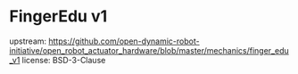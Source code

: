 # FingerEdu v1

upstream: https://github.com/open-dynamic-robot-initiative/open_robot_actuator_hardware/blob/master/mechanics/finger_edu_v1
license: BSD-3-Clause

